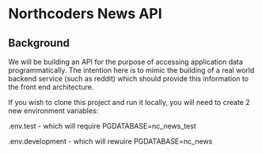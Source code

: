 # Northcoders News API

## Background

We will be building an API for the purpose of accessing application data programmatically. The intention here is to mimic the building of a real world backend service (such as reddit) which should provide this information to the front end architecture.

If you wish to clone this project and run it locally, you will need to create 2 new environment variables:

.env.test - which will require PGDATABASE=nc_news_test

.env.development - which will rewuire PGDATABASE=nc_news
